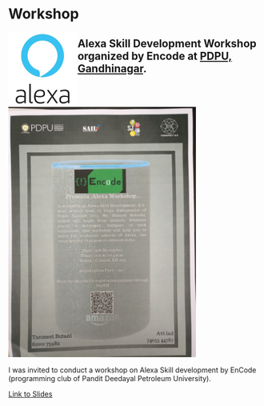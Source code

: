 # Workshop

[<img src="./Alexa-Workshop-at-PDPU/alexa.jp2" alt="Site Logo" height="150" title="Site Logo" align="left" />](https://podcasts.apple.com/us/podcast/inside-voice/id1447407838)

## Alexa Skill Development Workshop organized by Encode at [PDPU, Gandhinagar](http://pdpu.ac.in/).

<img src="./Alexa-Workshop-at-PDPU/poster.jpg" alt="Site Logo" height="500" title="Site Logo"/>

I was invited to conduct a workshop on Alexa Skill development by EnCode (programming club of Pandit Deedayal Petroleum University).

[Link to Slides](https://speakerdeck.com/nimeshs17/alexa-workshop-pdpu-2019)